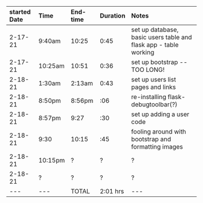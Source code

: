 |started Date|Time|End-time|Duration|Notes|
|:---|:---|:---|:---|:--|
|2-17-21|9:40am|10:25|0:45|set up database, basic users table and flask app - table working|
|2-17-21|10:25am|10:51|0:36|set up bootstrap -- TOO LONG!|
|2-18-21|1:30am|2:13am|0:43|set up users list pages and links|
|2-18-21|8:50pm|8:56pm|:06|re-installing flask-debugtoolbar(?)|
|2-18-21|8:57pm|9:27|:30|set up adding a user code|
|2-18-21|9:30|10:15|:45|fooling around with bootstrap and formatting images|
|2-18-21|10:15pm|?|?|?|
|2-18-21|?|?|?|?|
|---|---|TOTAL|2:01 hrs|---|
